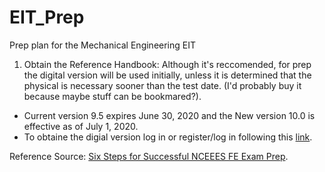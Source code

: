 # EIT_Prep
Prep plan for the Mechanical Engineering EIT

1. Obtain the Reference Handbook: Although it's reccomended, for prep the digital version will be used initially, unless it is determined that the physical is necessary sooner than the test date. (I'd probably buy it because maybe stuff can be bookmared?).
- Current version 9.5 expires June 30, 2020 and the New version 10.0 is effective as of July 1, 2020.
- To obtaine the digial version log in or register/log in following this [link](https://account.ncees.org/login).

Reference Source: [Six Steps for Successful NCEEES FE Exam Prep](https://ppi2pass.com/fe-exam/resources/make-your-fe-exam-review-successful).
